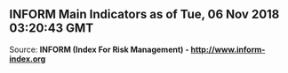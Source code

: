## INFORM Main Indicators as of Tue, 06 Nov 2018 03:20:43 GMT

Source: **INFORM (Index For Risk Management) - http://www.inform-index.org**
